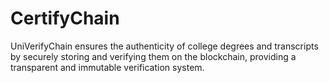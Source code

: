 # CertifyChain
UniVerifyChain ensures the authenticity of college degrees and transcripts by securely storing and verifying them on the blockchain, providing a transparent and immutable verification system.
